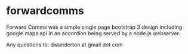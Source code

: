 forwardcomms
============

Forward Comms was a simple single page bootstrap 3 design including google maps api in an accordion being served by a node.js webserver.

Any questions to: dwanderton at gmail dot com
